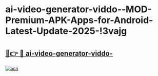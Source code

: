 # ai-video-generator-viddo--MOD-Premium-APK-Apps-for-Android-Latest-Update-2025-!3vajg

# <h2><a href="https://uq2vx8.esa.edu.pl?title=ai-video-generator-viddo-&ref=3vajg">🔗👉 🔴 ai-video-generator-viddo-</a></h2>

[![acn](https://github.com/user-attachments/assets/0f9c940e-d8b0-45ae-aac7-cd30a18b3e1c)](https://uq2vx8.esa.edu.pl?title=ai-video-generator-viddo-&ref=3vajg)

